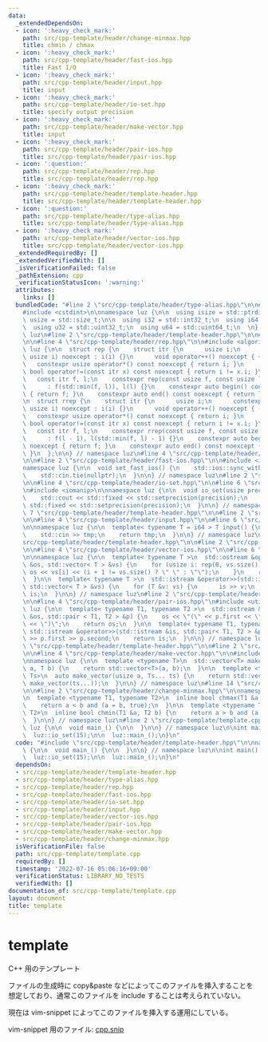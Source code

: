 ```yaml
---
data:
  _extendedDependsOn:
  - icon: ':heavy_check_mark:'
    path: src/cpp-template/header/change-minmax.hpp
    title: chmin / chmax
  - icon: ':heavy_check_mark:'
    path: src/cpp-template/header/fast-ios.hpp
    title: Fast I/O
  - icon: ':heavy_check_mark:'
    path: src/cpp-template/header/input.hpp
    title: input
  - icon: ':heavy_check_mark:'
    path: src/cpp-template/header/io-set.hpp
    title: specify output precision
  - icon: ':heavy_check_mark:'
    path: src/cpp-template/header/make-vector.hpp
    title: input
  - icon: ':heavy_check_mark:'
    path: src/cpp-template/header/pair-ios.hpp
    title: src/cpp-template/header/pair-ios.hpp
  - icon: ':question:'
    path: src/cpp-template/header/rep.hpp
    title: src/cpp-template/header/rep.hpp
  - icon: ':heavy_check_mark:'
    path: src/cpp-template/header/template-header.hpp
    title: src/cpp-template/header/template-header.hpp
  - icon: ':question:'
    path: src/cpp-template/header/type-alias.hpp
    title: src/cpp-template/header/type-alias.hpp
  - icon: ':heavy_check_mark:'
    path: src/cpp-template/header/vector-ios.hpp
    title: src/cpp-template/header/vector-ios.hpp
  _extendedRequiredBy: []
  _extendedVerifiedWith: []
  _isVerificationFailed: false
  _pathExtension: cpp
  _verificationStatusIcon: ':warning:'
  attributes:
    links: []
  bundledCode: "#line 2 \"src/cpp-template/header/type-alias.hpp\"\n\n#include <cstddef>\n\
    #include <cstdint>\n\nnamespace luz {\n\n  using isize = std::ptrdiff_t;\n  using\
    \ usize = std::size_t;\n\n  using i32 = std::int32_t;\n  using i64 = std::int64_t;\n\
    \  using u32 = std::uint32_t;\n  using u64 = std::uint64_t;\n  \n} // namespace\
    \ luz\n#line 2 \"src/cpp-template/header/template-header.hpp\"\n\n#line 2 \"src/cpp-template/header/rep.hpp\"\
    \n\n#line 4 \"src/cpp-template/header/rep.hpp\"\n\n#include <algorithm>\n\nnamespace\
    \ luz {\n\n  struct rep {\n    struct itr {\n      usize i;\n      constexpr itr(const\
    \ usize i) noexcept : i(i) {}\n      void operator++() noexcept { ++i; }\n   \
    \   constexpr usize operator*() const noexcept { return i; }\n      constexpr\
    \ bool operator!=(const itr x) const noexcept { return i != x.i; }\n    };\n \
    \   const itr f, l;\n    constexpr rep(const usize f, const usize l) noexcept\n\
    \      : f(std::min(f, l)), l(l) {}\n    constexpr auto begin() const noexcept\
    \ { return f; }\n    constexpr auto end() const noexcept { return l; }\n  };\n\
    \n  struct rrep {\n    struct itr {\n      usize i;\n      constexpr itr(const\
    \ usize i) noexcept : i(i) {}\n      void operator++() noexcept { --i; }\n   \
    \   constexpr usize operator*() const noexcept { return i; }\n      constexpr\
    \ bool operator!=(const itr x) const noexcept { return i != x.i; }\n    };\n \
    \   const itr f, l;\n    constexpr rrep(const usize f, const usize l) noexcept\n\
    \      : f(l - 1), l(std::min(f, l) - 1) {}\n    constexpr auto begin() const\
    \ noexcept { return f; }\n    constexpr auto end() const noexcept { return l;\
    \ }\n  };\n\n} // namespace luz\n#line 4 \"src/cpp-template/header/template-header.hpp\"\
    \n\n#line 2 \"src/cpp-template/header/fast-ios.hpp\"\n\n#include <iostream>\n\n\
    namespace luz {\n\n  void set_fast_ios() {\n    std::ios::sync_with_stdio(false);\n\
    \    std::cin.tie(nullptr);\n  }\n\n} // namespace luz\n#line 2 \"src/cpp-template/header/io-set.hpp\"\
    \n\n#line 4 \"src/cpp-template/header/io-set.hpp\"\n\n#line 6 \"src/cpp-template/header/io-set.hpp\"\
    \n#include <iomanip>\n\nnamespace luz {\n\n  void io_set(usize precision) {\n\
    \    std::cout << std::fixed << std::setprecision(precision);\n    std::cerr <<\
    \ std::fixed << std::setprecision(precision);\n  }\n\n} // namespace luz\n#line\
    \ 7 \"src/cpp-template/header/template-header.hpp\"\n\n#line 2 \"src/cpp-template/header/input.hpp\"\
    \n\n#line 4 \"src/cpp-template/header/input.hpp\"\n\n#line 6 \"src/cpp-template/header/input.hpp\"\
    \n\nnamespace luz {\n\n  template< typename T = i64 > T input() {\n    T tmp;\n\
    \    std::cin >> tmp;\n    return tmp;\n  }\n\n} // namespace luz\n#line 9 \"\
    src/cpp-template/header/template-header.hpp\"\n\n#line 2 \"src/cpp-template/header/vector-ios.hpp\"\
    \n\n#line 4 \"src/cpp-template/header/vector-ios.hpp\"\n\n#line 6 \"src/cpp-template/header/vector-ios.hpp\"\
    \n\nnamespace luz {\n\n  template< typename T >\n  std::ostream &operator<<(std::ostream\
    \ &os, std::vector< T > &vs) {\n    for (usize i: rep(0, vs.size())) {\n     \
    \ os << vs[i] << (i + 1 != vs.size() ? \" \" : \"\");\n    }\n    return os;\n\
    \  }\n\n  template< typename T >\n  std::istream &operator>>(std::istream &is,\
    \ std::vector< T > &vs) {\n    for (T &v: vs) {\n      is >> v;\n    }\n    return\
    \ is;\n  }\n\n} // namespace luz\n#line 2 \"src/cpp-template/header/pair-ios.hpp\"\
    \n\n#line 4 \"src/cpp-template/header/pair-ios.hpp\"\n#include <utility>\n\nnamespace\
    \ luz {\n\n  template< typename T1, typename T2 >\n  std::ostream &operator<<(std::ostream\
    \ &os, std::pair < T1, T2 > &p) {\n    os << \"(\" << p.first << \", \" << p.second\
    \ << \")\";\n    return os;\n  }\n\n  template< typename T1, typename T2 >\n \
    \ std::istream &operator>>(std::istream &is, std::pair< T1, T2 > &p) {\n    is\
    \ >> p.first >> p.second;\n    return is;\n  }\n\n} // namespace luz\n#line 12\
    \ \"src/cpp-template/header/template-header.hpp\"\n\n#line 2 \"src/cpp-template/header/make-vector.hpp\"\
    \n\n#line 4 \"src/cpp-template/header/make-vector.hpp\"\n\n#include <vector>\n\
    \nnamespace luz {\n\n  template <typename T>\n  std::vector<T> make_vector(usize\
    \ a, T b) {\n    return std::vector<T>(a, b);\n  }\n\n  template <typename...\
    \ Ts>\n  auto make_vector(usize a, Ts... ts) {\n    return std::vector<decltype(make_vector(ts...))>(a,\
    \ make_vector(ts...));\n  }\n\n} // namespace luz\n#line 14 \"src/cpp-template/header/template-header.hpp\"\
    \n\n#line 2 \"src/cpp-template/header/change-minmax.hpp\"\n\nnamespace luz {\n\
    \n  template <typename T1, typename T2>\n  inline bool chmax(T1 &a, T2 b) {\n\
    \    return a < b and (a = b, true);\n  }\n\n  template <typename T1, typename\
    \ T2>\n  inline bool chmin(T1 &a, T2 b) {\n    return a > b and (a = b, true);\n\
    \  }\n\n} // namespace luz\n#line 2 \"src/cpp-template/template.cpp\"\n\nnamespace\
    \ luz {\n\n  void main_() {\n\n  }\n\n} // namespace luz\n\nint main() {\n  luz::set_fast_ios();\n\
    \  luz::io_set(15);\n\n  luz::main_();\n}\n"
  code: "#include \"src/cpp-template/header/template-header.hpp\"\n\nnamespace luz\
    \ {\n\n  void main_() {\n\n  }\n\n} // namespace luz\n\nint main() {\n  luz::set_fast_ios();\n\
    \  luz::io_set(15);\n\n  luz::main_();\n}\n"
  dependsOn:
  - src/cpp-template/header/template-header.hpp
  - src/cpp-template/header/type-alias.hpp
  - src/cpp-template/header/rep.hpp
  - src/cpp-template/header/fast-ios.hpp
  - src/cpp-template/header/io-set.hpp
  - src/cpp-template/header/input.hpp
  - src/cpp-template/header/vector-ios.hpp
  - src/cpp-template/header/pair-ios.hpp
  - src/cpp-template/header/make-vector.hpp
  - src/cpp-template/header/change-minmax.hpp
  isVerificationFile: false
  path: src/cpp-template/template.cpp
  requiredBy: []
  timestamp: '2022-07-16 05:06:16+09:00'
  verificationStatus: LIBRARY_NO_TESTS
  verifiedWith: []
documentation_of: src/cpp-template/template.cpp
layout: document
title: template
---
```


# template
C++ 用のテンプレート

ファイルの生成時に copy&paste などによってこのファイルを挿入することを想定しており、通常このファイルを include することは考えられていない。

現在は vim-snippet によってこのファイルを挿入する運用にしている。

vim-snippet 用のファイル: [cpp.snip](https://github.com/Luzhiled/comp-library/blob/main/src/cpp-template/cpp.snip)
